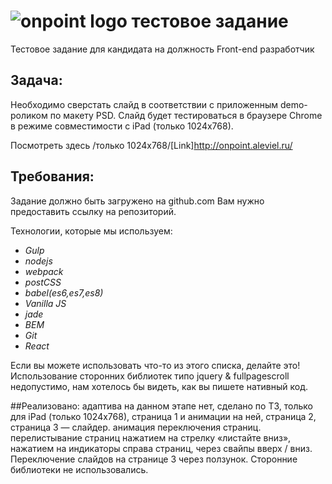 # ![onpoint logo](https://onpoint.ru/img/global/logo-onpoint.svg) тестовое задание

Тестовое задание для кандидата на должность Front-end разработчик

## Задача:

Необходимо сверстать слайд в соответствии с приложенным demo-роликом по макету PSD. Слайд будет тестироваться в браузере
Chrome в режиме совместимости с iPad (только 1024x768).

Посмотреть здесь /только 1024x768/[Link]http://onpoint.aleviel.ru/

## Требования:

Задание должно быть загружено на github.com Вам нужно предоставить ссылку на репозиторий.

Технологии, которые мы используем:

* *Gulp*
* *nodejs*
* *webpack*
* *postCSS*
* *babel(es6,es7,es8)*
* *Vanilla JS*
* *jade*
* *BEM*
* *Git*
* *React*

Если вы можете использовать что-то из этого списка, делайте это!
Использование сторонних библиотек типо jquery & fullpagescroll недопустимо, нам хотелось бы видеть, как вы пишете
нативный код.

##Реализовано: 
адаптива на данном этапе нет, 
сделано по ТЗ, только для iPad (только 1024x768), 
страница 1 и анимации на ней,
страница 2, 
страница 3 — слайдер. 
анимация переключения страниц. 
перелистывание страниц нажатием на стрелку «листайте вниз», нажатием на индикаторы справа страниц, через свайпы вверх / вниз.
Переключение слайдов на странице 3 через ползунок.
Сторонние библиотеки не использовались. 
